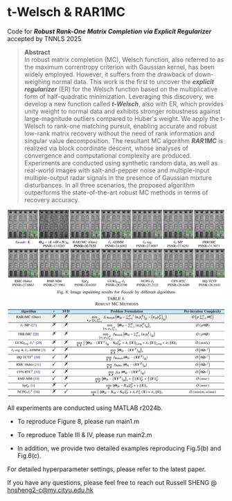 # t-Welsch & RAR1MC
Code for ___Robust Rank-One Matrix Completion via Explicit Regularizer___ accepted by TNNLS 2025
> **Abstract**  
> In robust matrix completion (MC), Welsch function, also referred to as the maximum correntropy criterion with Gaussian kernel, has been widely employed. However, it suffers from the drawback of down-weighing normal data. This work is the first to uncover the ___explicit regularizer___ (ER) for the Welsch function based on the multiplicative form of half-quadratic minimization. Leveraging this discovery, we develop a new function called ___t-Welsch___, also with ER, which provides unity weight to normal data and exhibits stronger robustness against large-magnitude outliers compared to Huber's weight. We apply the t-Welsch to rank-one matching pursuit, enabling accurate and robust low-rank matrix recovery without the need of rank information and singular value decomposition. The resultant MC algorithm ___RAR1MC___ is realized via block coordinate descent, whose analyses of convergence and computational complexity are produced. Experiments are conducted using synthetic random data, as well as real-world images with salt-and-pepper noise and multiple-input multiple-output radar signals in the presence of Gaussian mixture disturbances. In all three scenarios, the proposed algorithm outperforms the state-of-the-art robust MC methods in terms of recovery accuracy.

<img src="https://github.com/ShuDun23/t-Welsch-and-RAR1MC/blob/main/figures/Fig8.png" width="800px">

<img src="https://github.com/ShuDun23/t-Welsch-and-RAR1MC/blob/main/figures/table1.png" width="800px">

All experiments are conducted using MATLAB r2024b.

- To reproduce Figure 8, please run main1.m

- To reproduce Table III & IV, please run main2.m

- In addition, we provide two detailed examples reproducing Fig.5(b) and Fig.6(c).

For detailed hyperparameter settings, please refer to the latest paper.

If you have any questions, please feel free to reach out Russell SHENG @ hnsheng2-c@my.cityu.edu.hk
